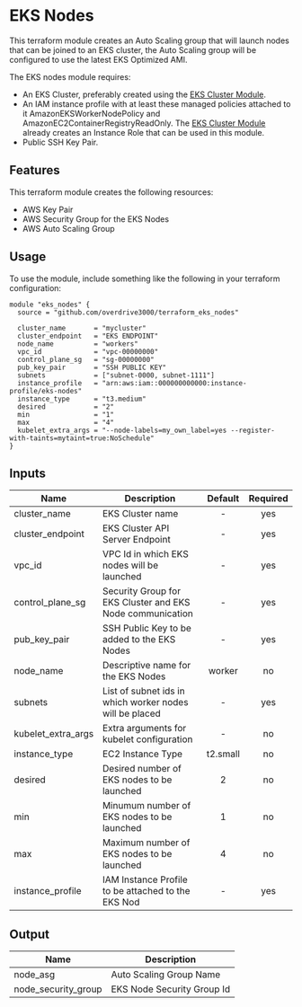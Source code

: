 # EKS Nodes

This terraform module creates an Auto Scaling group that will launch nodes that can be joined to an EKS cluster, the Auto Scaling group will be configured to use the latest EKS Optimized AMI.

The EKS nodes module requires:

* An EKS Cluster, preferably created using the [EKS Cluster Module](https://github.com/overdrive3000/eks_cluster).
* An IAM instance profile with at least these managed policies attached to it AmazonEKSWorkerNodePolicy and AmazonEC2ContainerRegistryReadOnly. The [EKS Cluster Module](https://github.com/overdrive3000/eks_cluster) already creates an Instance Role that can be used in this module.
* Public SSH Key Pair.

## Features

This terraform module creates the following resources:

* AWS Key Pair
* AWS Security Group for the EKS Nodes
* AWS Auto Scaling Group


## Usage

To use the module, include something like the following in your terraform configuration:

```
module "eks_nodes" {
  source = "github.com/overdrive3000/terraform_eks_nodes"

  cluster_name       = "mycluster"
  cluster_endpoint   = "EKS ENDPOINT"
  node_name          = "workers"
  vpc_id             = "vpc-00000000"
  control_plane_sg   = "sg-00000000"
  pub_key_pair       = "SSH PUBLIC KEY"
  subnets            = ["subnet-0000, subnet-1111"]
  instance_profile   = "arn:aws:iam::000000000000:instance-profile/eks-nodes"
  instance_type      = "t3.medium"
  desired            = "2"
  min                = "1"
  max                = "4"
  kubelet_extra_args = "--node-labels=my_own_label=yes --register-with-taints=mytaint=true:NoSchedule"
}
```

## Inputs

| Name               | Description                                               | Default   | Required   |
|--------------------|-----------------------------------------------------------|:---------:|:----------:|
| cluster_name       | EKS Cluster name                                          | -         | yes        |
| cluster_endpoint   | EKS Cluster API Server Endpoint                           | -         | yes        |
| vpc_id             | VPC Id in which EKS nodes will be launched                | -         | yes        |
| control_plane_sg   | Security Group for EKS Cluster and EKS Node communication | -         | yes        |
| pub_key_pair       | SSH Public Key to be added to the EKS Nodes               | -         | yes        |
| node_name          | Descriptive name for the EKS Nodes                        | worker    | no         |
| subnets            | List of subnet ids in which worker nodes will be placed   | -         | yes        |
| kubelet_extra_args | Extra arguments for kubelet configuration                 | -         | no         |
| instance_type      | EC2 Instance Type                                         | t2.small  | no         |
| desired            | Desired number of EKS nodes to be launched                | 2         | no         |
| min                | Minumum number of EKS nodes to be launched                | 1         | no         |
| max                | Maximum number of EKS nodes to be launched                | 4         | no         |
| instance_profile   | IAM Instance Profile to be attached to the EKS Nod        | -         | yes        |


## Output

| Name                | Description                                 |
|---------------------|---------------------------------------------|
| node_asg            | Auto Scaling Group Name                     |
| node_security_group | EKS Node Security Group Id                  |
